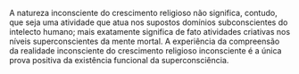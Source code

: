 ﻿A natureza inconsciente do crescimento religioso não significa, contudo, que seja uma atividade que atua nos supostos domínios subconscientes do intelecto humano; mais exatamente significa de fato atividades criativas nos níveis superconscientes da mente mortal. A experiência da compreensão da realidade inconsciente do crescimento religioso  inconsciente é a única prova positiva da existência funcional da superconsciência.